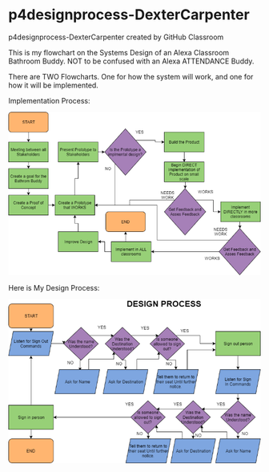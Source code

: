 # p4designprocess-DexterCarpenter
p4designprocess-DexterCarpenter created by GitHub Classroom

This is my flowchart on the Systems Design of an Alexa Classroom Bathroom Buddy. NOT to be confused with an Alexa ATTENDANCE Buddy.

There are TWO Flowcharts. One for how the system will work, and one for how it will be implemented.

Implementation Process:

![Flowchart](https://github.com/clevelandhighschoolcs/p4designprocess-DexterCarpenter/blob/master/Implementation%20Process.png)

Here is My Design Process:

![Flowchart](https://github.com/clevelandhighschoolcs/p4designprocess-DexterCarpenter/blob/master/Design%20Process.png)

